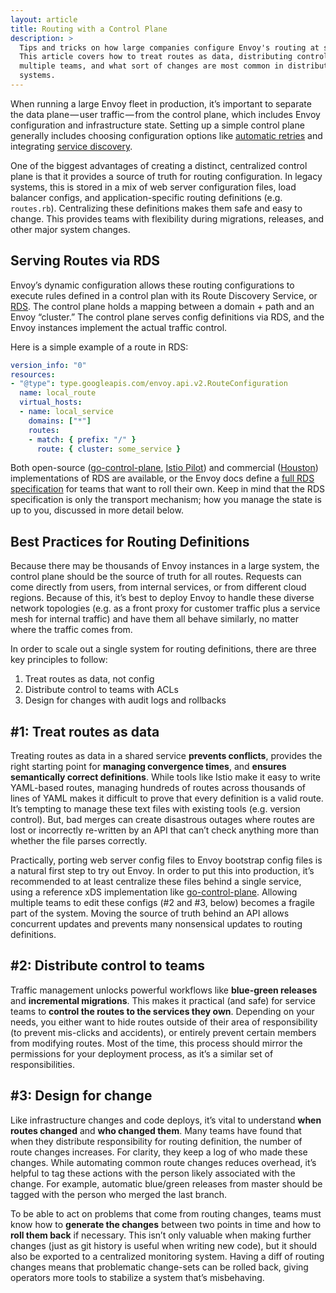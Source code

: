```yaml
---
layout: article
title: Routing with a Control Plane
description: >
  Tips and tricks on how large companies configure Envoy's routing at scale.
  This article covers how to treat routes as data, distributing control across
  multiple teams, and what sort of changes are most common in distributed
  systems.
---
```


[//]: # ( Copyright 2018 Turbine Labs, Inc.                                   )
[//]: # ( you may not use this file except in compliance with the License.    )
[//]: # ( You may obtain a copy of the License at                             )
[//]: # (                                                                     )
[//]: # (     http://www.apache.org/licenses/LICENSE-2.0                      )
[//]: # (                                                                     )
[//]: # ( Unless required by applicable law or agreed to in writing, software )
[//]: # ( distributed under the License is distributed on an "AS IS" BASIS,   )
[//]: # ( WITHOUT WARRANTIES OR CONDITIONS OF ANY KIND, either express or     )
[//]: # ( implied. See the License for the specific language governing        )
[//]: # ( permissions and limitations under the License.                      )

[//]: # (Routing with a Control Plane)

When running a large Envoy fleet in production, it’s important to separate the
data plane — user traffic — from the control plane, which includes Envoy
configuration and infrastructure state. Setting up a simple control plane
generally includes choosing configuration options like [automatic
retries](automatic-retries.html) and integrating [service
discovery](service-discovery.html).

One of the biggest advantages of creating a distinct, centralized control plane
is that it provides a source of truth for routing configuration. In legacy
systems, this is stored in a mix of web server configuration files, load
balancer configs, and application-specific routing definitions
(e.g. `routes.rb`). Centralizing these definitions makes them safe and easy to
change. This provides teams with flexibility during migrations, releases, and
other major system changes.

## Serving Routes via RDS

Envoy’s dynamic configuration allows these routing configurations to execute
rules defined in a control plan with its Route Discovery Service, or
[RDS](https://www.envoyproxy.io/docs/envoy/latest/configuration/http_conn_man/rds). The
control plane holds a mapping between a domain + path and an Envoy “cluster.”
The control plane serves config definitions via RDS, and the Envoy instances
implement the actual traffic control.

Here is a simple example of a route in RDS:

```yaml
version_info: "0"
resources:
- "@type": type.googleapis.com/envoy.api.v2.RouteConfiguration
  name: local_route
  virtual_hosts:
  - name: local_service
    domains: ["*"]
    routes:
    - match: { prefix: "/" }
      route: { cluster: some_service }
```

Both open-source
([go-control-plane](https://github.com/envoyproxy/go-control-plane), [Istio
Pilot](https://istio.io/docs/concepts/traffic-management/pilot.html)) and
commercial ([Houston](http://turbinelabs.io/product)) implementations of RDS are
available, or the Envoy docs define a
[full RDS specification](https://www.envoyproxy.io/docs/envoy/latest/configuration/overview/v2_overview.html#v2-grpc-streaming-endpoints)
for teams that want to roll their own. Keep in mind that the RDS specification
is only the transport mechanism; how you manage the state is up to you,
discussed in more detail below.

## Best Practices for Routing Definitions

Because there may be thousands of Envoy instances in a large system, the control
plane should be the source of truth for all routes. Requests can come directly
from users, from internal services, or from different cloud regions. Because of
this, it’s best to deploy Envoy to handle these diverse network topologies
(e.g. as a front proxy for customer traffic plus a service mesh for internal
traffic) and have them all behave similarly, no matter where the traffic comes
from.

In order to scale out a single system for routing definitions, there are three
key principles to follow:

1. Treat routes as data, not config
2. Distribute control to teams with ACLs
3. Design for changes with audit logs and rollbacks

## #1: Treat routes as data

Treating routes as data in a shared service **prevents conflicts**, provides the
right starting point for **managing convergence times**, and **ensures
semantically correct definitions**. While tools like Istio make it easy to write
YAML-based routes, managing hundreds of routes across thousands of lines of YAML
makes it difficult to prove that every definition is a valid route. It’s
tempting to manage these text files with existing tools (e.g. version
control). But, bad merges can create disastrous outages where routes are lost or
incorrectly re-written by an API that can’t check anything more than whether the
file parses correctly.

Practically, porting web server config files to Envoy bootstrap config files is
a natural first step to try out Envoy. In order to put this into production,
it’s recommended to at least centralize these files behind a single service,
using a reference xDS implementation like
[go-control-plane](https://github.com/envoyproxy/go-control-plane). Allowing
multiple teams to edit these configs (#2 and #3, below) becomes a fragile part
of the system. Moving the source of truth behind an API allows concurrent
updates and prevents many nonsensical updates to routing definitions.

## #2: Distribute control to teams

Traffic management unlocks powerful workflows like **blue-green releases** and
**incremental migrations**. This makes it practical (and safe) for service teams
to **control the routes to the services they own**. Depending on your needs, you
either want to hide routes outside of their area of responsibility (to prevent
mis-clicks and accidents), or entirely prevent certain members from modifying
routes. Most of the time, this process should mirror the permissions for your
deployment process, as it’s a similar set of responsibilities.

## #3: Design for change

Like infrastructure changes and code deploys, it’s vital to understand **when
routes changed** and **who changed them**. Many teams have found that when they
distribute responsibility for routing definition, the number of route changes
increases. For clarity, they keep a log of who made these changes. While
automating common route changes reduces overhead, it’s helpful to tag these
actions with the person likely associated with the change. For example,
automatic blue/green releases from master should be tagged with the person who
merged the last branch.

To be able to act on problems that come from routing changes, teams must know
how to **generate the changes** between two points in time and how to **roll
them back** if necessary. This isn’t only valuable when making further changes
(just as git history is useful when writing new code), but it should also be
exported to a centralized monitoring system. Having a diff of routing changes
means that problematic change-sets can be rolled back, giving operators more
tools to stabilize a system that’s misbehaving.
